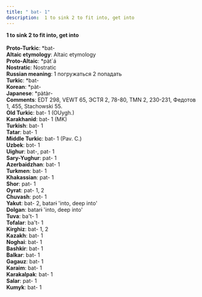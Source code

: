 ```yaml
---
title: " bat- 1"
description:  1 to sink 2 to fit into, get into
---
```

<p data-pagefind-weight="0.5">
<strong> 1 to sink 2 to fit into, get into</strong><br><br>
<strong>Proto-Turkic</strong>:  *bat-<br>
<strong>Altaic etymology</strong>:  Altaic etymology<br>
<strong> Proto-Altaic</strong>:  *pàt`á<br>
<strong>Nostratic</strong>:  Nostratic<br>
<strong>Russian meaning</strong>:  1 погружаться 2 попадать<br>
<strong>Turkic</strong>:  *bat-<br>
<strong>Korean</strong>:  *pàt-<br>
<strong>Japanese</strong>:  *pàtàr-<br>
<strong>Comments</strong>:  EDT 298, VEWT 65, ЭСТЯ 2, 78-80, TMN 2, 230-231, Федотов 1, 455, Stachowski 55.<br>
<strong>Old Turkic</strong>:  bat- 1 (OUygh.)<br>
<strong>Karakhanid</strong>:  bat- 1 (MK)<br>
<strong>Turkish</strong>:  bat- 1<br>
<strong>Tatar</strong>:  bat- 1<br>
<strong>Middle Turkic</strong>:  bat- 1 (Pav. C.)<br>
<strong>Uzbek</strong>:  bɔt- 1<br>
<strong>Uighur</strong>:  bat-, pat- 1<br>
<strong>Sary-Yughur</strong>:  pat- 1<br>
<strong>Azerbaidzhan</strong>:  bat- 1<br>
<strong>Turkmen</strong>:  bat- 1<br>
<strong>Khakassian</strong>:  pat- 1<br>
<strong>Shor</strong>:  pat- 1<br>
<strong>Oyrat</strong>:  pat- 1, 2<br>
<strong>Chuvash</strong>:  pot- 1<br>
<strong>Yakut</strong>:  bat- 2, batarɨ 'into, deep into'<br>
<strong>Dolgan</strong>:  batarɨ 'into, deep into'<br>
<strong>Tuva</strong>:  ba't- 1<br>
<strong>Tofalar</strong>:  ba't- 1<br>
<strong>Kirghiz</strong>:  bat- 1, 2<br>
<strong>Kazakh</strong>:  bat- 1<br>
<strong>Noghai</strong>:  bat- 1<br>
<strong>Bashkir</strong>:  bat- 1<br>
<strong>Balkar</strong>:  bat- 1<br>
<strong>Gagauz</strong>:  bat- 1<br>
<strong>Karaim</strong>:  bat- 1<br>
<strong>Karakalpak</strong>:  bat- 1<br>
<strong>Salar</strong>:  pat- 1<br>
<strong>Kumyk</strong>:  bat- 1<br>

</p>
